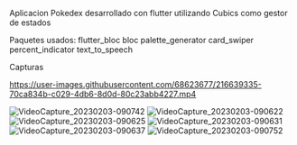 Aplicacion Pokedex desarrollado con flutter utilizando Cubics como gestor de estados

Paquetes usados:
    flutter_bloc
    bloc
    palette_generator
    card_swiper
    percent_indicator
    text_to_speech
   
  
 Capturas 

https://user-images.githubusercontent.com/68623677/216639335-70ca834b-c029-4db6-8d0d-80c23abb4227.mp4

![VideoCapture_20230203-090742](https://user-images.githubusercontent.com/68623677/216639391-99aaa9df-1985-4696-9b59-df942ffefda5.jpg)
![VideoCapture_20230203-090622](https://user-images.githubusercontent.com/68623677/216639416-c09eee6e-1292-4ab6-8879-a416ada3e421.jpg)
![VideoCapture_20230203-090625](https://user-images.githubusercontent.com/68623677/216639440-c4dfa37b-61ce-4e12-9ece-da8e8d358c22.jpg)
![VideoCapture_20230203-090631](https://user-images.githubusercontent.com/68623677/216639453-c2a14caf-c8c0-4b7d-9f65-f0f379a7ac26.jpg)
![VideoCapture_20230203-090637](https://user-images.githubusercontent.com/68623677/216639479-813e1714-59c5-42c0-b82b-a3b06308912e.jpg)
![VideoCapture_20230203-090752](https://user-images.githubusercontent.com/68623677/216639495-cccf33dc-0df0-4921-9820-bbdbb6e0366a.jpg)
